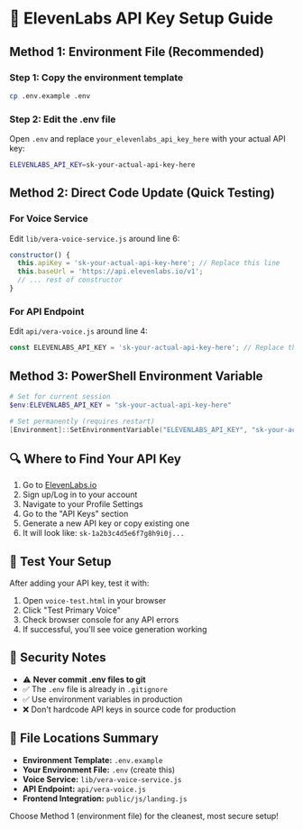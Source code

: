 # 🔑 ElevenLabs API Key Setup Guide

## Method 1: Environment File (Recommended)

### Step 1: Copy the environment template
```bash
cp .env.example .env
```

### Step 2: Edit the .env file
Open `.env` and replace `your_elevenlabs_api_key_here` with your actual API key:
```bash
ELEVENLABS_API_KEY=sk-your-actual-api-key-here
```

## Method 2: Direct Code Update (Quick Testing)

### For Voice Service
Edit `lib/vera-voice-service.js` around line 6:

```javascript
constructor() {
  this.apiKey = 'sk-your-actual-api-key-here'; // Replace this line
  this.baseUrl = 'https://api.elevenlabs.io/v1';
  // ... rest of constructor
}
```

### For API Endpoint  
Edit `api/vera-voice.js` around line 4:

```javascript
const ELEVENLABS_API_KEY = 'sk-your-actual-api-key-here'; // Replace this line
```

## Method 3: PowerShell Environment Variable

```powershell
# Set for current session
$env:ELEVENLABS_API_KEY = "sk-your-actual-api-key-here"

# Set permanently (requires restart)
[Environment]::SetEnvironmentVariable("ELEVENLABS_API_KEY", "sk-your-actual-api-key-here", "User")
```

## 🔍 Where to Find Your API Key

1. Go to [ElevenLabs.io](https://elevenlabs.io)
2. Sign up/Log in to your account
3. Navigate to your Profile Settings
4. Go to the "API Keys" section
5. Generate a new API key or copy existing one
6. It will look like: `sk-1a2b3c4d5e6f7g8h9i0j...`

## 🧪 Test Your Setup

After adding your API key, test it with:

1. Open `voice-test.html` in your browser
2. Click "Test Primary Voice" 
3. Check browser console for any API errors
4. If successful, you'll see voice generation working

## 🚨 Security Notes

- ⚠️ **Never commit .env files to git**
- ✅ The `.env` file is already in `.gitignore`
- ✅ Use environment variables in production
- ❌ Don't hardcode API keys in source code for production

## 📁 File Locations Summary

- **Environment Template:** `.env.example` 
- **Your Environment File:** `.env` (create this)
- **Voice Service:** `lib/vera-voice-service.js`
- **API Endpoint:** `api/vera-voice.js`
- **Frontend Integration:** `public/js/landing.js`

Choose Method 1 (environment file) for the cleanest, most secure setup!